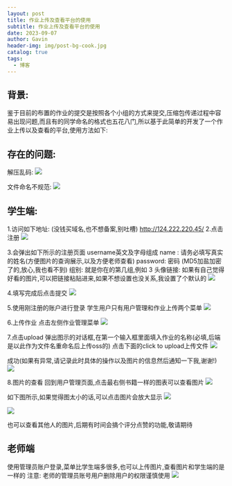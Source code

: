 ```yaml
---
layout: post
title: 作业上传及查看平台的使用
subtitle: 作业上传及查看平台的使用
date: 2023-09-07
author: Gavin
header-img: img/post-bg-cook.jpg
catalog: true
tags:
  - 博客
---
```

## 背景: 
鉴于目前的布置的作业的提交是按照各个小组的方式来提交,压缩包传递过程中容易出现问题,而且有的同学命名的格式也五花八门,所以基于此简单的开发了一个作业上传以及查看的平台,使用方法如下:

## 存在的问题:
解压乱码:
![](https://obsidiantuchuanggavin.oss-cn-beijing.aliyuncs.com/img/Pasted%20image%2020230907225131.png)

文件命名不规范:
![](https://obsidiantuchuanggavin.oss-cn-beijing.aliyuncs.com/img/Pasted%20image%2020230907225141.png)

## 学生端: 
1.访问如下地址: (没钱买域名,也不想备案,别吐槽)
http://124.222.220.45/
2.点击注册
![](https://obsidiantuchuanggavin.oss-cn-beijing.aliyuncs.com/img/Pasted%20image%2020230907225447.png)

3.会弹出如下所示的注册页面
username英文及字母组成
name : 请务必填写真实的姓名(方便图片的查询展示,以及方便老师查看)
password: 密码 (MD5加盐加密了的,放心,我也看不到)
组别: 就是你在的第几组,例如 3
头像链接: 如果有自己觉得好看的图片,可以把链接粘贴进来,如果不想设置也没关系,我设置了个默认的
![](https://obsidiantuchuanggavin.oss-cn-beijing.aliyuncs.com/img/Pasted%20image%2020230907225503.png)

4.填写完成后点击提交
![](https://obsidiantuchuanggavin.oss-cn-beijing.aliyuncs.com/img/Pasted%20image%2020230907225803.png)

5.使用刚注册的账户进行登录
学生用户只有用户管理和作业上传两个菜单
![](https://obsidiantuchuanggavin.oss-cn-beijing.aliyuncs.com/img/Pasted%20image%2020230907225857.png)

6.上传作业
点击左侧作业管理菜单
![](https://obsidiantuchuanggavin.oss-cn-beijing.aliyuncs.com/img/Pasted%20image%2020230907225938.png)

7.点击upload
弹出图示的对话框,在第一个输入框里面填入作业的名称(必填,后端是以此作为文件名重命名后上传oss的)
点击下面的click to upload上传文件
![](https://obsidiantuchuanggavin.oss-cn-beijing.aliyuncs.com/img/Pasted%20image%2020230907230009.png)

成功(如果有异常,请记录此时具体的操作以及图片的信息然后通知一下我,谢谢!)
![](https://obsidiantuchuanggavin.oss-cn-beijing.aliyuncs.com/img/Pasted%20image%2020230907230133.png)

8.图片的查看
回到用户管理页面,点击最右侧书籍一样的图表可以查看图片
![](https://obsidiantuchuanggavin.oss-cn-beijing.aliyuncs.com/img/Pasted%20image%2020230907230231.png)

如下图所示,如果觉得图太小的话,可以点击图片会放大显示
![](https://obsidiantuchuanggavin.oss-cn-beijing.aliyuncs.com/img/Pasted%20image%2020230907230323.png)

![](https://obsidiantuchuanggavin.oss-cn-beijing.aliyuncs.com/img/Pasted%20image%2020230907230347.png)

也可以查看其他人的图片,后期有时间会搞个评分点赞的功能,敬请期待

## 老师端
使用管理员账户登录,菜单比学生端多很多,也可以上传图片,查看图片和学生端的是一样的
注意: 老师的管理员账号用户删除用户的权限谨慎使用
![](https://obsidiantuchuanggavin.oss-cn-beijing.aliyuncs.com/img/Pasted%20image%2020230907230454.png)